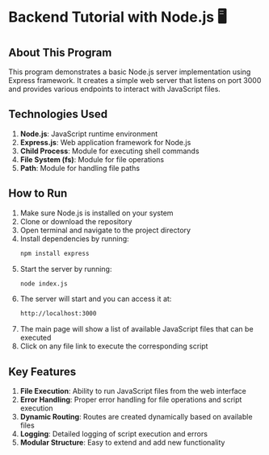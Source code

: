 # Backend Tutorial with Node.js :desktop_computer:
## About This Program

This program demonstrates a basic Node.js server implementation using Express framework. It creates a simple web server that listens on port 3000 and provides various endpoints to interact with JavaScript files.

## Technologies Used

1. **Node.js**: JavaScript runtime environment
2. **Express.js**: Web application framework for Node.js
3. **Child Process**: Module for executing shell commands
4. **File System (fs)**: Module for file operations
5. **Path**: Module for handling file paths

## How to Run

1. Make sure Node.js is installed on your system
2. Clone or download the repository
3. Open terminal and navigate to the project directory
4. Install dependencies by running:
   ```bash
   npm install express
   ```
5. Start the server by running:
   ```bash
   node index.js
   ```
6. The server will start and you can access it at:
   ```bash
   http://localhost:3000
   ```
7. The main page will show a list of available JavaScript files that can be executed
8. Click on any file link to execute the corresponding script

## Key Features

1. **File Execution**: Ability to run JavaScript files from the web interface
2. **Error Handling**: Proper error handling for file operations and script execution
3. **Dynamic Routing**: Routes are created dynamically based on available files
4. **Logging**: Detailed logging of script execution and errors
5. **Modular Structure**: Easy to extend and add new functionality

